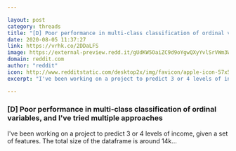 ```yaml
---

layout: post
category: threads
title: "[D] Poor performance in multi-class classification of ordinal variables, and I've tried multiple approaches"
date: 2020-08-05 11:37:27
link: https://vrhk.co/2DDaLFS
image: https://external-preview.redd.it/gUdKW5OaiZC9d9oYgwQXyYvlSrVWm3WN97DNIq05cQM.jpg?width=1052&height=421&auto=webp&crop=1052:421,smart&s=00cac70e2596653c311170b2e5ebf5e0438c3149
domain: reddit.com
author: "reddit"
icon: http://www.redditstatic.com/desktop2x/img/favicon/apple-icon-57x57.png
excerpt: "I've been working on a project to predict 3 or 4 levels of income, given a set of features. The total size of the dataframe is around 14k..."

---
```


### [D] Poor performance in multi-class classification of ordinal variables, and I've tried multiple approaches

I've been working on a project to predict 3 or 4 levels of income, given a set of features. The total size of the dataframe is around 14k...